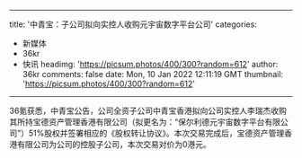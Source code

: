 
---
title: '中青宝：子公司拟向实控人收购元宇宙数字平台公司'
categories: 
 - 新媒体
 - 36kr
 - 快讯
headimg: 'https://picsum.photos/400/300?random=612'
author: 36kr
comments: false
date: Mon, 10 Jan 2022 12:11:19 GMT
thumbnail: 'https://picsum.photos/400/300?random=612'
---

<div>   
36氪获悉，中青宝公告，公司全资子公司中青宝香港拟向公司实控人李瑞杰收购其所持宝德资产管理香港有限公司（拟更名为：“保尔利德元宇宙数字平台有限公司”）51%股权并签署相应的《股权转让协议》。本次交易完成后，宝德资产管理香港有限公司为公司的控股子公司，本次交易对价为0港元。  
</div>
            